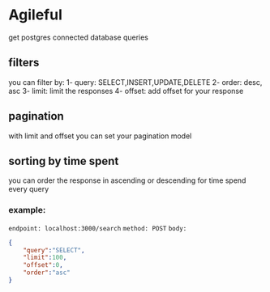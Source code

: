 # Agileful
get postgres connected database queries

## filters
you can filter by: 
1- query: SELECT,INSERT,UPDATE,DELETE
2- order: desc, asc
3- limit: limit the responses
4- offset: add offset for your response

## pagination
with limit and offset you can set your pagination model

## sorting by time spent
you can order the response in ascending or descending for time spend every query

### example:
`endpoint: localhost:3000/search`
`method: POST`
`body:`
```json
{
    "query":"SELECT",
    "limit":100,
    "offset":0,
    "order":"asc"
}
 ```